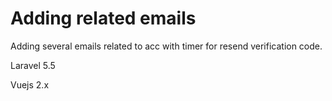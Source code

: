 # Adding related emails
Adding several emails related to acc with timer for resend verification code.

Laravel 5.5

Vuejs 2.x
